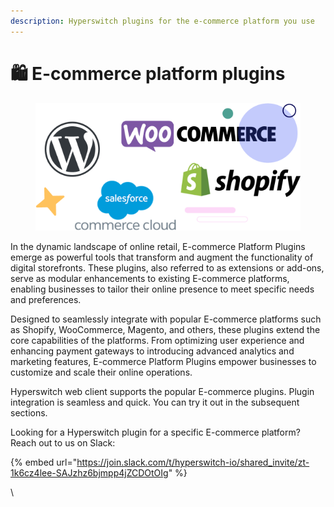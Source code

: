 ```yaml
---
description: Hyperswitch plugins for the e-commerce platform you use
---
```


# 🛍 E-commerce platform plugins

<figure><picture><source srcset="../../.gitbook/assets/eCommerceDark.jpg" media="(prefers-color-scheme: dark)"><img src="../../.gitbook/assets/image (86).png" alt=""></picture><figcaption></figcaption></figure>

In the dynamic landscape of online retail, E-commerce Platform Plugins emerge as powerful tools that transform and augment the functionality of digital storefronts. These plugins, also referred to as extensions or add-ons, serve as modular enhancements to existing E-commerce platforms, enabling businesses to tailor their online presence to meet specific needs and preferences.

Designed to seamlessly integrate with popular E-commerce platforms such as Shopify, WooCommerce, Magento, and others, these plugins extend the core capabilities of the platforms. From optimizing user experience and enhancing payment gateways to introducing advanced analytics and marketing features, E-commerce Platform Plugins empower businesses to customize and scale their online operations.

Hyperswitch web client supports the popular E-commerce plugins. Plugin integration is seamless and quick. You can try it out in the subsequent sections.

Looking for a Hyperswitch plugin for a specific E-commerce platform? Reach out to us on Slack:

{% embed url="https://join.slack.com/t/hyperswitch-io/shared_invite/zt-1k6cz4lee-SAJzhz6bjmpp4jZCDOtOIg" %}

\
